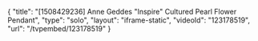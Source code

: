 {
    "title": "[1508429236] Anne Geddes \"Inspire\" Cultured Pearl Flower Pendant",
    "type": "solo",
    "layout": "iframe-static",
    "videoId": "123178519",
    "url": "\/tvpembed\/123178519"
}